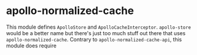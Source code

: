 # apollo-normalized-cache

This module defines `ApolloStore` and `ApolloCacheInterceptor`. `apollo-store` would be a better name but there's just too much stuff out there that uses `apollo-normalized-cache`. Contrary to `apollo-normalized-cache-api`, this module does require 